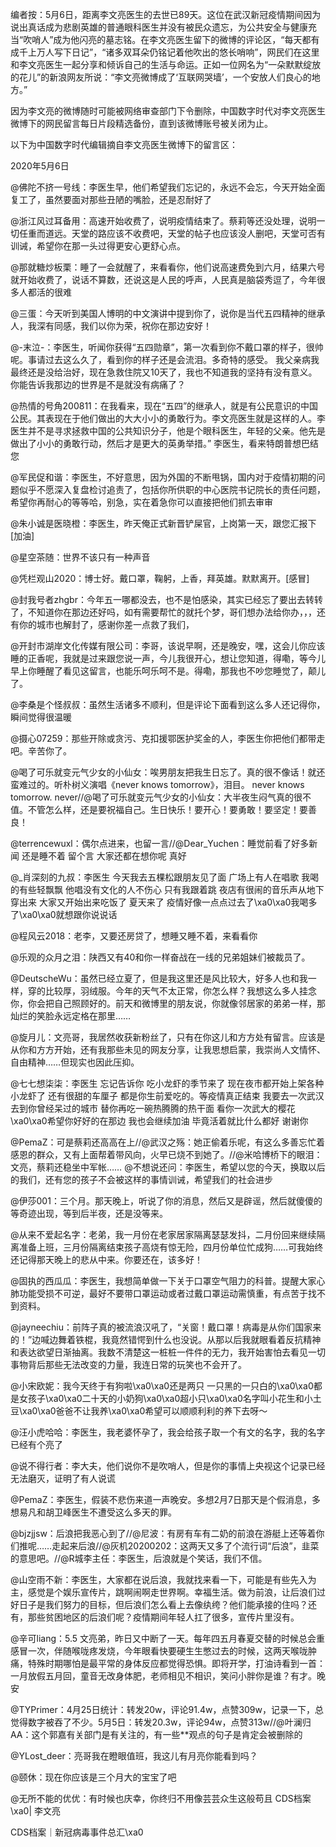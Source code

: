 编者按：5月6日，距离李文亮医生的去世已89天。这位在武汉新冠疫情期间因为说出真话成为悲剧英雄的普通眼科医生并没有被民众遗忘，为公共安全与健康充当“吹哨人”成为他闪亮的墓志铭。在李文亮医生留下的微博的评论区，“每天都有成千上万人写下日记”，“诸多双耳朵仍铭记着他吹出的悠长哨响”，网民们在这里和李文亮医生一起分享和倾诉自己的生活与命运。正如一位网名为“一朵默默绽放的花儿”的新浪网友所说：“李文亮微博成了‘互联网哭墙’，一个安放人们良心的地方。”

因为李文亮的微博随时可能被网络审查部门下令删除，中国数字时代对李文亮医生微博下的网民留言每日片段精选备份，直到该微博账号被关闭为止。 

以下为中国数字时代编辑摘自李文亮医生微博下的留言区：

2020年5月6日

@佛陀不挤一号线：李医生早，他们希望我们忘记的，永远不会忘，今天开始全面复工了，虽然要面对那些丑陋的嘴脸，还是忍耐好了

@浙江风过耳备用：高速开始收费了，说明疫情结束了。蔡莉等还没处理，说明一切任重而道远。天堂的路应该不收费吧，天堂的帖子也应该没人删吧，天堂可否有训诫，希望你在那一头过得更安心更舒心点。

@那就糖炒板栗：睡了一会就醒了，来看看你，他们说高速费免到六月，结果六号就开始收费了，说话不算数，还说这是人民的呼声，人民真是脑袋秀逗了，今年很多人都活的很难

@三蛋：今天听到美国人博明的中文演讲中提到你了，说你是当代五四精神的继承人，我深有同感，我们以你为荣，祝你在那边安好！

@-末泣-：李医生，听闻你获得“五四勋章”，第一次看到你不戴口罩的样子，很帅呢。事请过去这么久了，看到你的样子还是会流泪。多奇特的感受。 我父亲病我最终还是没给治好，现在急救住院又10天了，我也不知道我的坚持有没有意义。你能告诉我那边的世界是不是就没有病痛了？

@热情的号角200811：在我看来，现在“五四”的继承人，就是有公民意识的中国公民。其表现在于他们做出的大大小小的勇敢行为。李文亮医生就是这样的人。李医生并不是寻求拯救中国的公共知识分子，他是个眼科医生，年轻的父亲。他先是做出了小小的勇敢行动，然后才是更大的英勇举措。” 李医生，看来特朗普想巴结您

@军民促和谐：李医生，不好意思，因为外国的不断甩锅，国内对于疫情初期的问题似乎不愿深入复盘检讨追责了，包括你所供职的中心医院书记院长的责任问题，希望你再耐心的等等哈，别急，实在着急你可以直接把他们抓去审审

@朱小诚是医晓橙：李医生，昨天俺正式新晋铲屎官，上岗第一天，跟您汇报下[加油]

@星空茶随：世界不该只有一种声音

@凭栏观山2020：博士好。戴口罩，鞠躬，上香，拜英雄。默默离开。[感冒]

@封我号者zhgbr：今年五一哪都没去，也不是怕感染，其实已经忘了要出去转转了，不知道你在那边还好吗，如有需要帮忙的就托个梦，哥们想办法给你办，，，还有你的城市也解封了，感谢你差一点救了我们，

@开封市湖岸文化传媒有限公司：李哥，该说早啊，还是晚安，嘿，这会儿你应该睡的正香呢，我就是过来跟您说一声，今儿我很开心，想让您知道，得嘞，等今儿早上你睡醒了看见这留言，也能乐呵乐呵不是。得嘞，那我也不吵您睡觉了，颠儿了。

@李桑是个怪叔叔：虽然生活诸多不顺利，但是评论下面看到这么多人还记得你，瞬间觉得很温暖

@摄心07259：那些开除或贪污、克扣援鄂医护奖金的人，李医生你把他们都带走吧。辛苦你了。

@喝了可乐就变元气少女的小仙女：唉男朋友把我生日忘了。真的很不像话！就还蛮难过的。听朴树义演唱《never knows tomorrow》，泪目。 never knows tomorrow. never//@喝了可乐就变元气少女的小仙女：大半夜生闷气真的很不值。不管怎么样，还是要祝福自己。生日快乐！要开心！要勇敢！要坚定！要善良！

@terrencewuxl：偶尔点进来，也留一言//@Dear_Yuchen：睡觉前看了好多新闻 还是睡不着 留个言 大家还都在想你呢 真好

@_肖深刻的九叔：李医生 今天我去五棵松跟朋友见了面 广场上有人在唱歌 我喝的有些轻飘飘 他唱没有文化的人不伤心 只有我跟着跳 夜店有很闹的音乐声从地下穿出来 大家又开始出来吃饭了 夏天来了 疫情好像一点点过去了\xa0\xa0我喝多了\xa0\xa0就想跟你说说话

@程风云2018：老李，又要还房贷了，想睡又睡不着，来看看你

@乐观的众月之泪：陕西又有40和你一样奋战在一线的兄弟姐妹们被裁员了。

@DeutscheWu：虽然已经立夏了，但是我这里还是风比较大，好多人也和我一样，穿的比较厚，羽绒服。今年的天气不太正常，你怎么样？我想这么多人挂念你，你会把自己照顾好的。前天和微博里的朋友说，你就像邻居家的弟弟一样，那灿烂的笑脸永远定格在那里……

@旋月儿：文亮哥，我居然收获新粉丝了，只有在你这儿和方方处有留言。应该是从你和方方开始，还有我那些未见的网友分享，让我思想启蒙，我崇尚人文情怀、自由精神……但现实也因此压抑。

@七七想柒柒：李医生 忘记告诉你 吃小龙虾的季节来了 现在夜市都开始上架各种小龙虾了 还有很甜的车厘子 都是你生前爱吃的。等疫情真正结束 我要去一次武汉 去到你曾经呆过的城市 替你再吃一碗热腾腾的热干面 看你一次武大的樱花\xa0\xa0希望你好好的在那边 我也会继续加油 毕竟活着就比什么都好 谢谢你

@PemaZ：可是蔡莉还高高在上//@武汉之殇：她正偷着乐呢，有这么多善忘忙着感恩的群众，又有上面帮着带风向，火早已烧不到她了。//@米哈博桥下的眼泪：文亮，蔡莉还稳坐中军帐&#8230;&#8230; @不想说还问：李医生，希望以您的今天，换取以后的我们，还有您的孩子不会被这样的事情训诫，希望我们的社会进步

@伊莎001：三个月。那天晚上，听说了你的消息，然后又是辟谣，然后就傻傻的等奇迹出现，等到后半夜，还是没等来。

@从来不爱起名字：老弟，我一月份在老家居家隔离瑟瑟发抖，二月份回来继续隔离准备上班，三月份隔离结束孩子高烧有惊无险，四月份单位忙成狗……可我始终还记得那天晚上的悲从中来。你要还在，该多好！

@固执的西瓜瓜：李医生，我想简单做一下关于口罩空气阻力的科普。提醒大家心肺功能受损不可逆，最好不要带口罩运动或者过戴口罩运动需慎重，有点苦于找不到资料。

@jayneechiu：前阵子真的被流浪汉吼了，“关窗！戴口罩！病毒是从你们国家来的！”边喊边舞着铁棍，我竟然错愕到什么也没说。从那以后我就眼看着反抗精神和表达欲望日渐抽离。我数不清楚这一桩桩一件件的无力，我开始害怕去看见一切事物背后那些无法改变的力量，我连日常的玩笑也不会开了。

@小宋欧妮：我今天终于有狗啦\xa0\xa0还是两只 一只黑的一只白的\xa0\xa0都是女孩子\xa0\xa0二十天的小奶狗\xa0\xa0超小只\xa0\xa0名字叫小花生和小土豆\xa0\xa0爸爸不让我养\xa0\xa0希望可以顺顺利利的养下去呀～

@汪小虎哈哈：李医生，我老婆怀孕了，我会给孩子取一个有文的名字，我的名字已经有个亮了

@说不得行者：李大夫，他们说你不是吹哨人，但是你的事情上央视这个记录已经无法磨灭，证明了有人说谎

@PemaZ：李医生，假装不悲伤来道一声晚安。多想2月7日那天是个假消息，多想易凡和胡卫峰医生不遭受这么多天的罪。

@bjzjjsw：后浪把我恶心到了//@尼波：有房有车有二奶的前浪在游艇上还等着你们推呢……走起来后浪//@灰机20200202：这两天又多了个流行词“后浪”，韭菜的意思吧。//@R城李主任：李医生，后浪就是个笑话，我们不信。

@山空雨不新：李医生，大家都在说后浪，我就找来看一下，可能是有些先入为主，感觉是个娱乐宣传片，跳啊闹啊走世界啊。幸福生活。做为前浪，让后浪们过好日子是我们努力的目标，但后浪们怎么看上去像纨绔？他们能承接的住吗？还有，那些贫困地区的后浪们呢？疫情期间年轻人扛了很多，宣传片里沒有。

@辛可liang：5.5 文亮弟，昨日又中断了一天。每年四五月春夏交替的时候总会重感冒一次，伴随喉咙疼发烧，今年眼看快要硬生生憋过去的时候，这两天喉咙肿痛，特殊时期哪怕是最平常的身体反应都觉得恐惧。即将开学，打油诗看到一首：一月放假五月回，童音无改身体肥，老师相见不相识，笑问小胖你是谁？有才。晚安

@TYPrimer：4月25日统计：转发20w，评论91.4w，点赞309w，记录一下，总觉得数字被吞了不少。5月5日：转发20.3w，评论94w，点赞313w//@叶澜归AA：这个郭嘉有关部门是有关注的，有一些**观点的句子是肯定会被删除的

@YLost_deer：亮哥我在瞪眼值班，我这儿有月亮你能看到吗？

@颐休：现在你应该是三个月大的宝宝了吧

@无所不能的优优：有时候也庆幸，你终归不用像芸芸众生这般苟且 CDS档案\xa0| 李文亮

CDS档案｜新冠病毒事件总汇\xa0


